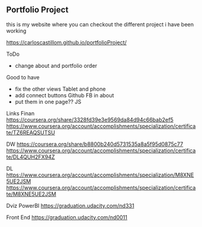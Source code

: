 ## Portfolio Project

this is my website where you can checkout the different project i have been working

https://carloscastillom.github.io/portfolioProject/

ToDo
- change about and portfolio order


Good to have
- fix the other views Tablet and phone
- add connect buttons Github FB  in about
- put them in one page?? JS 


Links
Finan https://coursera.org/share/3328fd39e3e9569da84d94c66bab2ef5
https://www.coursera.org/account/accomplishments/specialization/certificate/TZ6REAQSUTSU

DW https://coursera.org/share/b8800b240d5731535a8a5f95d0875c77
https://www.coursera.org/account/accomplishments/specialization/certificate/DL4QUH2FX94Z

DL
https://www.coursera.org/account/accomplishments/specialization/M8XNE5UE2JSM
https://www.coursera.org/account/accomplishments/specialization/certificate/M8XNE5UE2JSM

Dviz PowerBI
https://graduation.udacity.com/nd331

Front End
https://graduation.udacity.com/nd0011





